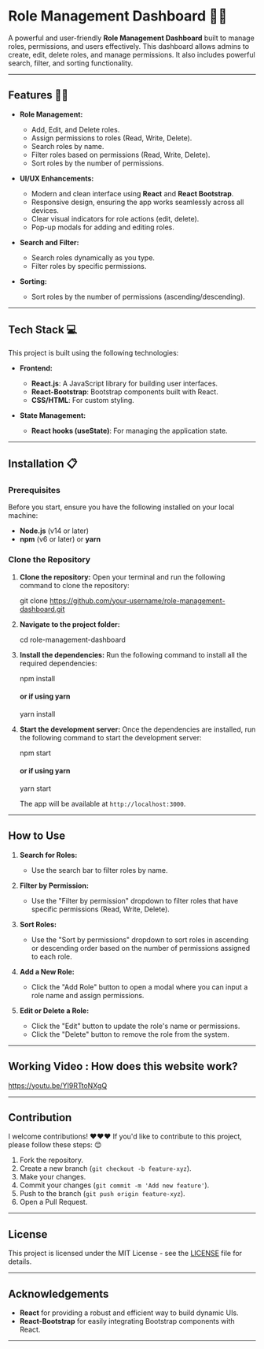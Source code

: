 # Role Management Dashboard 👩‍💻

A powerful and user-friendly **Role Management Dashboard** built to manage roles, permissions, and users effectively. This dashboard allows admins to create, edit, delete roles, and manage permissions. It also includes powerful search, filter, and sorting functionality.

---

## Features 🚀🚀

- **Role Management:**
  - Add, Edit, and Delete roles.
  - Assign permissions to roles (Read, Write, Delete).
  - Search roles by name.
  - Filter roles based on permissions (Read, Write, Delete).
  - Sort roles by the number of permissions.

- **UI/UX Enhancements:**
  - Modern and clean interface using **React** and **React Bootstrap**.
  - Responsive design, ensuring the app works seamlessly across all devices.
  - Clear visual indicators for role actions (edit, delete).
  - Pop-up modals for adding and editing roles.

- **Search and Filter:**
  - Search roles dynamically as you type.
  - Filter roles by specific permissions.

- **Sorting:**
  - Sort roles by the number of permissions (ascending/descending).

---

## Tech Stack 💻

This project is built using the following technologies:

- **Frontend:**
  - **React.js**: A JavaScript library for building user interfaces.
  - **React-Bootstrap**: Bootstrap components built with React.
  - **CSS/HTML**: For custom styling.

- **State Management:**
  - **React hooks (useState)**: For managing the application state.

---

## Installation 📋

### Prerequisites
Before you start, ensure you have the following installed on your local machine:

- **Node.js** (v14 or later)
- **npm** (v6 or later) or **yarn**

### Clone the Repository

1. **Clone the repository:**
   Open your terminal and run the following command to clone the repository:

   git clone https://github.com/your-username/role-management-dashboard.git


2. **Navigate to the project folder:**

   cd role-management-dashboard


3. **Install the dependencies:**
   Run the following command to install all the required dependencies:

   npm install
   #### or if using yarn
   yarn install


4. **Start the development server:**
   Once the dependencies are installed, run the following command to start the development server:
 
   npm start
   #### or if using yarn
   yarn start


   The app will be available at `http://localhost:3000`.

---

## How to Use

1. **Search for Roles:**
   - Use the search bar to filter roles by name.

2. **Filter by Permission:**
   - Use the "Filter by permission" dropdown to filter roles that have specific permissions (Read, Write, Delete).

3. **Sort Roles:**
   - Use the "Sort by permissions" dropdown to sort roles in ascending or descending order based on the number of permissions assigned to each role.

4. **Add a New Role:**
   - Click the "Add Role" button to open a modal where you can input a role name and assign permissions.

5. **Edit or Delete a Role:**
   - Click the "Edit" button to update the role's name or permissions.
   - Click the "Delete" button to remove the role from the system.

---

## Working Video : How does this website work?

https://youtu.be/YI9RTtoNXgQ

---

## Contribution

I welcome contributions! ❤️❤️❤️
If you'd like to contribute to this project, please follow these steps: 😊

1. Fork the repository.
2. Create a new branch (`git checkout -b feature-xyz`).
3. Make your changes.
4. Commit your changes (`git commit -m 'Add new feature'`).
5. Push to the branch (`git push origin feature-xyz`).
6. Open a Pull Request.

---

## License

This project is licensed under the MIT License - see the [LICENSE](LICENSE) file for details.

---

## Acknowledgements

- **React** for providing a robust and efficient way to build dynamic UIs.
- **React-Bootstrap** for easily integrating Bootstrap components with React.
  
---
